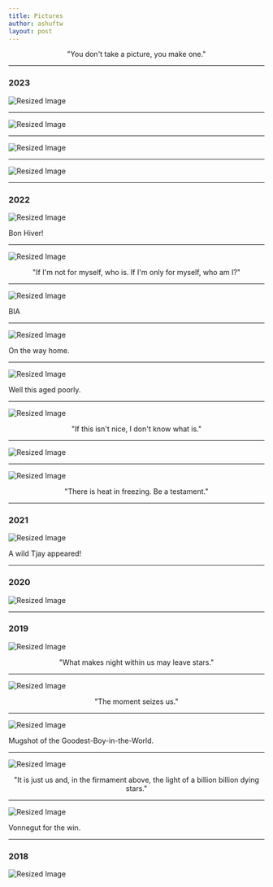 ```yaml
---
title: Pictures 
author: ashuftw
layout: post
---
```


<p align="center">"You don't take a picture, you make one."</p>

---
### 2023
<img class="resized-image" src="/assets/images/230827.jpeg" alt="Resized Image">

---
<img class="resized-image" src="/assets/images/230313.jpg" alt="Resized Image">

---

<img class="resized-image" src="/assets/images/230214.jpg" alt="Resized Image">

---

<img class="resized-image" src="/assets/images/230101.jpeg" alt="Resized Image">

---

### 2022

<img class="resized-image" src="/assets/images/221217.jpeg" alt="Resized Image">

Bon Hiver!

---

<img class="resized-image" src="/assets/images/221028.jpeg" alt="Resized Image">

<p align="center">"If I'm not for myself, who is. If I'm only for myself, who am I?"</p>

---
<img class="resized-image" src="/assets/images/220925.jpg" alt="Resized Image">

BIA

---

<img class="resized-image" src="/assets/images/220701.jpeg" alt="Resized Image">

On the way home.

---

<img class="resized-image" src="/assets/images/220411.jpeg" alt="Resized Image">

Well this aged poorly. 

---

<img class="resized-image" src="/assets/images/220327.jpeg" alt="Resized Image">

<p align="center">"If this isn't nice, I don't know what is."</p>

---

<img class="resized-image" src="/assets/images/220327-a.jpeg" alt="Resized Image">

---

<img class="resized-image" src="/assets/images/220327-b.jpeg" alt="Resized Image">

<p align="center">"There is heat in freezing. Be a testament."</p>

---

### 2021
<img class="resized-image" src="/assets/images/210801.jpeg" alt="Resized Image">

A wild Tjay appeared!

---

### 2020

<img class="resized-image" src="/assets/images/201018.jpeg" alt="Resized Image">

---
### 2019

<img class="resized-image" src="/assets/images/191109.jpg" alt="Resized Image">

<p align="center">"What makes night within us may leave stars."</p> 

---

<img class="resized-image" src="/assets/images/191028.jpg" alt="Resized Image">

<p align="center">"The moment seizes us."</p> 

---
<img class="resized-image" src="/assets/images/191004.jpg" alt="Resized Image">

Mugshot of the Goodest-Boy-in-the-World. 

---

<img class="resized-image" src="/assets/images/191002.jpeg" alt="Resized Image">

<p align="center">"It is just us and, in the firmament above, the light of a billion billion dying stars."</p> 

---

<img class="resized-image" src="/assets/images/190324.jpeg" alt="Resized Image">

Vonnegut for the win.

---
### 2018 
<img class="resized-image" src="/assets/images/180428.jpeg" alt="Resized Image">



